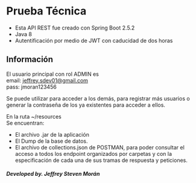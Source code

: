 # Prueba Técnica 

- Esta API REST fue creado con Spring Boot 2.5.2
- Java 8
- Autentificación por medio de JWT con caducidad de dos horas

## Información

El usuario principal con rol ADMIN es <br>
  email: jeffrey.sdev01@gmail.com<br>
  pass:  jmoran123456

Se puede utilizar para acceder a los demás, para registrar más usuarios o generar la contraseña de los ya existentes para 
acceder a ellos.

En la ruta ~/resources <br>
Se encuentran:
- El archivo .jar de la aplicación
- El Dump de la base de datos.
- El archivo de collections.json de POSTMAN, para poder consultar el acceso a todos los endpoint organizados por carpetas y con la especificación de cada una de sus tramas de respuesta y peticiones.


##### Developed by. Jeffrey Steven Morán
